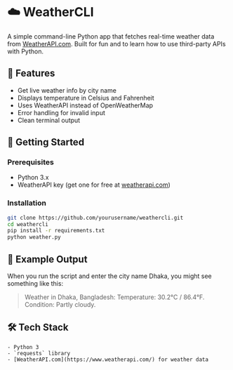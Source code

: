 # ☁️ WeatherCLI

A simple command-line Python app that fetches real-time weather data from [WeatherAPI.com](https://www.weatherapi.com/). Built for fun and to learn how to use third-party APIs with Python.

## 🔧 Features
- Get live weather info by city name
- Displays temperature in Celsius and Fahrenheit
- Uses WeatherAPI instead of OpenWeatherMap
- Error handling for invalid input
- Clean terminal output

## 🚀 Getting Started

### Prerequisites
- Python 3.x
- WeatherAPI key (get one for free at [weatherapi.com](https://www.weatherapi.com/))

### Installation
```bash
git clone https://github.com/yourusername/weathercli.git
cd weathercli
pip install -r requirements.txt
python weather.py

```
## 📸 Example Output

When you run the script and enter the city name Dhaka, you might see something like this:

> Weather in Dhaka, Bangladesh: Temperature: 30.2°C / 86.4°F. Condition: Partly cloudy.


## 🛠 Tech Stack
```
- Python 3  
- `requests` library  
- [WeatherAPI.com](https://www.weatherapi.com/) for weather data
